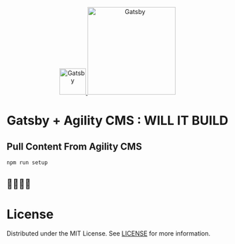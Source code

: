 <p align="center">
  <a href="https://gatsbyjs.org">
    <img alt="Gatsby" src="https://www.gatsbyjs.org/monogram.svg" height="60" />
    <img alt="Gatsby" src="https://static.agilitycms.com/layout/img/logo-original.svg" width="200" />
  </a>
</p>
<h1 align="center">
  Gatsby + Agility CMS : WILL IT BUILD
</h1>

## Pull Content From Agility CMS

```shell
npm run setup
```

## 🎉🤘💖🖖

<a name="license"></a>

# License

Distributed under the MIT License. See [LICENSE](LICENSE) for more information.
